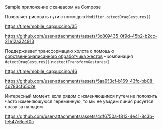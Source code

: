 Sample приложение с канвасом на Compose

Позволяет рисовать пути с помощью `Modifier.detectDragGestures()`

https://t.me/mobile_cappuccino/35

https://github.com/user-attachments/assets/3c809435-0f9d-45b2-b2cc-21e12a324913

Поддерживает трансформацию холста с помощью [собственнонаписанного обработчика жестов](https://github.com/kartollikaa/SimpleCanvas/blob/main/app/src/main/java/ru/kartollika/simplecanvas/compose/TouchModifier.kt) – комбинация `detectDragGestures()` и `detectTransformGestures()`

https://t.me/mobile_cappuccino/46

https://github.com/user-attachments/assets/5aa953cf-b169-43fc-bb08-4d783cf65c2e

Интересный момент: если рядом с изменяющимся путем не положить часто изменяющуюся переменную, то мы не увидим линия рисуется сразу за пальцем

https://github.com/user-attachments/assets/4df6750a-f813-4e41-8c3b-fe547e6cef0c
